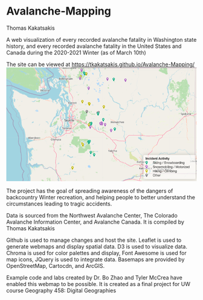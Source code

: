 # Avalanche-Mapping
Thomas Kakatsakis

A web visualization of every recorded avalanche fatality in Washington state history, and every recorded avalanche fatality in the United States and Canada during the 2020-2021 Winter (as of March 10th)

The site can be viewed at https://tkakatsakis.github.io/Avalanche-Mapping/
![Screenshot](data/img2.png)

The project has the goal of spreading awareness of the dangers of backcountry Winter recreation, and helping people to better understand the circumstances leading to tragic accidents.

Data is sourced from the Northwest Avalanche Center, The Colorado Avalanche Information Center, and Avalanche Canada. It is compiled by Thomas Kakatsakis

Github is used to manage changes and host the site. Leaflet is used to generate webmaps and display spatial data. D3 is used to visualize data. Chroma is used for color palettes and display, Font Awesome is used for map icons, JQuery is used to integrate data. Basemaps are provided by OpenStreetMap, Cartocdn, and ArcGIS.

Example code and labs created by Dr. Bo Zhao and Tyler McCrea have enabled this webmap to be possible. It is created as a final project for UW course Geography 458: Digital Geographies</p>
